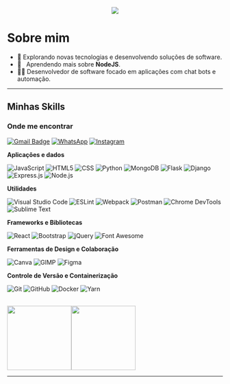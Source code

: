 <div align="center">
  <img src="https://i.pinimg.com/originals/2e/2b/97/2e2b97b6d744c9d17ca878c900fad4e3.jpg" />
</div>

# Sobre mim

- 🤔 Explorando novas tecnologias e desenvolvendo soluções de software.
- 🌱 &nbsp; Aprendendo mais sobre **NodeJS**.
- 👨‍💻 Desenvolvedor de software focado em aplicações com chat bots e automação.
---

## Minhas Skills

<h3>Onde me encontrar</h3>

[![Gmail Badge](https://img.shields.io/badge/-kaikygomesribeiroof%40gmail.com-D14836?style=flat&logo=Gmail&logoColor=white)](mailto:kaikygomesribeiroof@gmail.com) 
[![WhatsApp](https://img.shields.io/badge/-+5595991264582-25D366?style=flat&logo=whatsapp&logoColor=white)](https://wa.me/5595991264582)  [![Instagram](https://img.shields.io/badge/-kaikygr-E4405F?style=flat&logo=instagram&logoColor=white)](https://www.instagram.com/kaikygr/)


**Aplicações e dados**

![JavaScript](https://img.shields.io/badge/-JavaScript-333333?style=flat&logo=javascript)
![HTML5](https://img.shields.io/badge/-HTML5-333333?style=flat&logo=HTML5)
![CSS](https://img.shields.io/badge/-CSS-333333?style=flat&logo=CSS3&logoColor=1572B6)
![Python](https://img.shields.io/badge/-PYTHON-333333?style=flat&logo=PYTHON&)
![MongoDB](https://img.shields.io/badge/-MongoDB-333333?style=flat&logo=mongodb)
![Flask](https://img.shields.io/badge/-Flask-333333?style=flat&logo=flask)
![Django](https://img.shields.io/badge/-Django-333333?style=flat&logo=django)
![Express.js](https://img.shields.io/badge/-Express.js-333333?style=flat&logo=express)
![Node.js](https://img.shields.io/badge/-Node.js-333333?style=flat&logo=node.js)

**Utilidades**

![Visual Studio Code](https://img.shields.io/badge/-Visual%20Studio%20Code-333333?style=flat&logo=visual-studio-code&logoColor=007ACC)
![ESLint](https://img.shields.io/badge/-ESLint-333333?style=flat&logo=eslint&logoColor=4B32C3)
![Webpack](https://img.shields.io/badge/-Webpack-333333?style=flat&logo=webpack&logoColor=8DD6F9)
![Postman](https://img.shields.io/badge/-Postman-333333?style=flat&logo=postman)
![Chrome DevTools](https://img.shields.io/badge/-Chrome%20DevTools-333333?style=flat&logo=google-chrome&logoColor=2AA198)
![Sublime Text](https://img.shields.io/badge/-Sublime%20Text-333333?style=flat&logo=sublime-text&logoColor=FF9800)

**Frameworks e Bibliotecas**

![React](https://img.shields.io/badge/-React-333333?style=flat&logo=react)
![Bootstrap](https://img.shields.io/badge/-Bootstrap-333333?style=flat&logo=bootstrap&logoColor=563D7C)
![jQuery](https://img.shields.io/badge/-jQuery-333333?style=flat&logo=jquery&logoColor=0769AD)
![Font Awesome](https://img.shields.io/badge/-Font%20Awesome-333333?style=flat&logo=font-awesome&logoColor=339AF0)

**Ferramentas de Design e Colaboração**

![Canva](https://img.shields.io/badge/-Canva-333333?style=flat&logo=canva)
![GIMP](https://img.shields.io/badge/-GIMP-333333?style=flat&logo=gimp&logoColor=5C5543)
![Figma](https://img.shields.io/badge/-Figma-333333?style=flat&logo=figma&logoColor=007ACC)

**Controle de Versão e Containerização**

![Git](https://img.shields.io/badge/-Git-333333?style=flat&logo=git)
![GitHub](https://img.shields.io/badge/-GitHub-333333?style=flat&logo=github)
![Docker](https://img.shields.io/badge/-Docker-333333?style=flat&logo=docker)
![Yarn](https://img.shields.io/badge/-Yarn-333333?style=flat&logo=yarn&logoColor=2C8EBB)

<br/>

<a href="https://github.com/kaally">
<img loading="lazy" height="150em" src="https://github-readme-stats.vercel.app/api/top-langs/?username=Kaally&layout=compact&langs_count=7&theme=dracula"/><img loading="lazy" height="150em" src="https://github-readme-stats.vercel.app/api?username=Kaally&show_icons=true&theme=dracula&include_all_commits=true&count_private=true"/>
</a>


---
